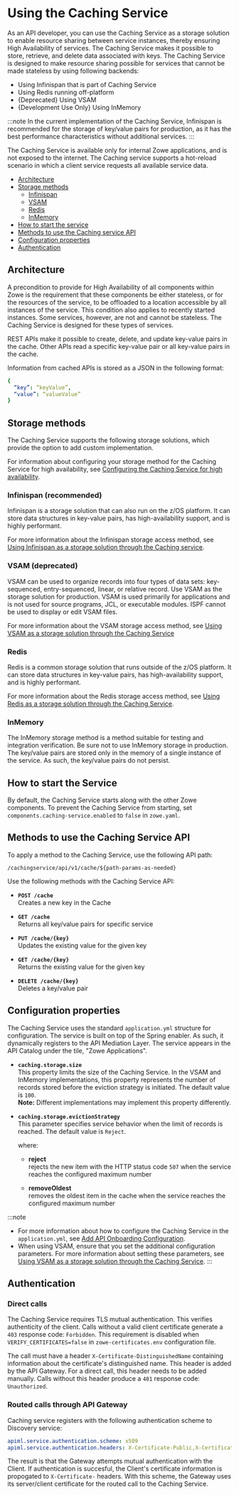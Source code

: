 # Using the Caching Service

As an API developer, you can use the Caching Service as a storage solution to enable resource sharing between service instances, thereby ensuring High Availability of services. The Caching Service makes it possible to store, retrieve, and delete data associated with keys. The Caching Service is designed to make resource sharing possible for services that cannot be made stateless by using following backends:

- Using Infinispan that is part of Caching Service
- Using Redis running off-platform
- {Deprecated} Using VSAM
- {Development Use Only} Using InMemory

:::note
In the current implementation of the Caching Service, Infinispan is recommended for the storage of key/value pairs for production, as it has the best performance characteristics without additional services.
:::

The Caching Service is available only for internal Zowe applications, and is not exposed to the internet. The Caching service supports a hot-reload scenario in which a client service requests all available service data. 

- [Architecture](#architecture)
- [Storage methods](#storage-methods)
  - [Infinispan](#infinispan)
  - [VSAM](#vsam)
  - [Redis](#redis)
  - [InMemory](#inmemory)
- [How to start the service](#how-to-start-the-service)
- [Methods to use the Caching service API](#methods-to-use-the-caching-service-api)
- [Configuration properties](#configuration-properties)
- [Authentication](#authentication)

## Architecture

A precondition to provide for High Availability of all components within Zowe is the requirement that these components be either stateless, or for the resources of the service, to be offloaded to a location accessible by all instances of the service. This condition also applies to recently started instances. Some services, however, are not and cannot be stateless. The Caching Service is designed for these types of services.

REST APIs make it possible to create, delete, and update key-value pairs in the cache. Other APIs read a specific key-value pair or all key-value pairs in the cache.

Information from cached APIs is stored as a JSON in the following format:
```yml
{
  “key”: “keyValue”, 
  “value”: “valueValue”
}
```
## Storage methods

The Caching Service supports the following storage solutions, which provide the option to add custom implementation.  

For information about configuring your storage method for the Caching Service for high availability, see [Configuring the Caching Service for high availability](../../user-guide/configure-caching-service-ha.md).

### Infinispan (recommended)

Infinispan is a storage solution that can also run on the z/OS platform. It can store data structures in key-value pairs, has high-availability support, and is highly performant.

For more information about the Infinispan storage access method, see [Using Infinispan as a storage solution through the Caching service](../../extend/extend-apiml/api-mediation-infinispan.md).

### VSAM (deprecated)

VSAM can be used to organize records into four types of data sets: key-sequenced, entry-sequenced, linear, or relative record. Use VSAM as the storage solution for production. VSAM is used primarily for applications and is not used for source programs, JCL, or executable modules. ISPF cannot be used to display or edit VSAM files.

For more information about the VSAM storage access method, see [Using VSAM as a storage solution through the Caching Service](../../extend/extend-apiml/api-mediation-vsam.md)

### Redis

Redis is a common storage solution that runs outside of the z/OS platform. It can store data structures in key-value pairs, has high-availability support, and is highly performant.

For more information about the Redis storage access method, see [Using Redis as a storage solution through the Caching Service](../../extend/extend-apiml/api-mediation-redis.md).


### InMemory

The InMemory storage method is a method suitable for testing and integration verification. Be sure not to use InMemory storage in production. 
The key/value pairs are stored only in the memory of a single instance of the service. As such, the key/value pairs do not persist. 

## How to start the Service

By default, the Caching Service starts along with the other Zowe components. To prevent the Caching Service from starting, set
`components.caching-service.enabled` to `false` in `zowe.yaml`.

## Methods to use the Caching Service API

To apply a method to the Caching Service, use the following API path:

`/cachingservice/api/v1/cache/${path-params-as-needed}`

Use the following methods with the Caching Service API:

- **`POST /cache`**  
Creates a new key in the Cache

- **`GET /cache`**  
Returns all key/value pairs for specific service

- **`PUT /cache/{key}`**  
Updates the existing value for the given key

- **`GET /cache/{key}`**  
Returns the existing value for the given key

- **`DELETE /cache/{key}`**  
Deletes a key/value pair

## Configuration properties

The Caching Service uses the standard `application.yml` structure for configuration. The service is built on top of the Spring enabler. As such, it dynamically registers to the API Mediation Layer. The service appears in the API Catalog under the tile, "Zowe Applications".

* **`caching.storage.size`**  
This property limits the size of the Caching Service. In the VSAM and InMemory implementations, this property represents the number of records stored before the eviction strategy is initiated. The default value is `100`.  
**Note:** Different implementations may implement this property differently.

* **`caching.storage.evictionStrategy`**  
This parameter specifies service behavior when the limit of records is reached. The default value is `Reject`.

  where:
  
  * **reject**  
  rejects the new item with the HTTP status code `507` when the service reaches the configured maximum number

  * **removeOldest**  
  removes the oldest item in the cache when the service reaches the configured maximum number

:::note
- For more information about how to configure the Caching Service in the `application.yml`, see
 [Add API Onboarding Configuration](../../extend/extend-apiml/onboard-spring-boot-enabler).
- When using VSAM, ensure that you set the additional configuration parameters. For more information about setting these parameters, see [Using VSAM as a storage solution through the Caching Service](../../extend/extend-apiml/api-mediation-vsam).
:::

## Authentication

### Direct calls
The Caching Service requires TLS mutual authentication. This verifies authenticity of the client. Calls without a valid client certificate generate a `403` response code: `Forbidden`. This requirement is disabled when `VERIFY_CERTIFICATES=false` in `zowe-certificates.env` configuration file.

The call must have a header `X-Certificate-DistinguishedName` containing information about the certificate's distinguished name. This header is added by the API Gateway. For a direct call, this header needs to be added manually. Calls without this header produce a `401` response code: `Unauthorized`. 

### Routed calls through API Gateway
Caching service registers with the following authentication scheme to Discovery service:

```yaml
apiml.service.authentication.scheme: x509
apiml.service.authentication.headers: X-Certificate-Public,X-Certificate-DistinguishedName,X-Certificate-CommonName
```

The result is that the Gateway attempts mutual authentication with the Client.  If authentication is succesful, the Client's certificate information is propogated to `X-Certificate-` headers. With this scheme, the Gateway uses its server/client certificate for the routed call to the Caching Service.
